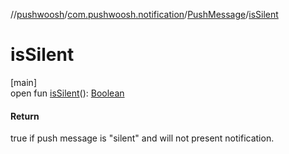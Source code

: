 //[pushwoosh](../../../index.md)/[com.pushwoosh.notification](../index.md)/[PushMessage](index.md)/[isSilent](is-silent.md)

# isSilent

[main]\
open fun [isSilent](is-silent.md)(): [Boolean](https://kotlinlang.org/api/latest/jvm/stdlib/kotlin-stdlib/kotlin/-boolean/index.html)

#### Return

true if push message is &quot;silent&quot; and will not present notification.
